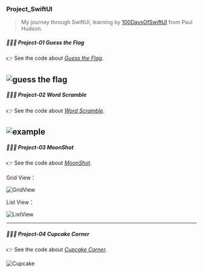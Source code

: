 ### Project_SwiftUI

> My journey through SwiftUI, learning by [100DaysOfSwiftUI](https://www.hackingwithswift.com/100/swiftui) from Paul Hudson.

##### 👩🏻‍💻  Project-01   ***Guess the Flag*** 
👉 See the code about *[Guess the Flag](https://github.com/PonyoBobo/Project_SwiftUI/tree/main/GuessTheFlag)*.

![guess the flag](https://user-images.githubusercontent.com/96323754/162131611-cda8ee90-9b74-46b8-9f2e-e22455240521.png)
---
##### 👩🏻‍💻  Project-02   ***Word Scramble*** 
👉 See the code about *[Word Scramble](https://github.com/PonyoBobo/Project_SwiftUI/tree/main/WordScramble)*.

![example](https://user-images.githubusercontent.com/96323754/162129778-95c326f7-3651-47b1-8368-b424cfbd325b.png)
---
##### 👩🏻‍💻  Project-03   ***MoonShot*** 
👉 See the code about *[MoonShot](https://github.com/PonyoBobo/Project_SwiftUI/tree/main/MoonShot)*.

Grid View：

![GridView](https://user-images.githubusercontent.com/96323754/170263495-3848f63f-b04d-4b79-8535-76acd2bda606.png)

List View：

![ListView](https://user-images.githubusercontent.com/96323754/170263516-20fa030b-295f-4da7-b31d-03fac268a9f7.png)

---
##### 👩🏻‍💻  Project-04   ***Cupcake Corner*** 
👉 See the code about *[Cupcake Corner](https://github.com/PonyoBobo/Project_SwiftUI/tree/main/Cupcake%20Corner)*.

![Cupcake](https://user-images.githubusercontent.com/96323754/175454372-0efc9faa-fc05-46ca-85a3-c90d0ca2a9b1.png)
